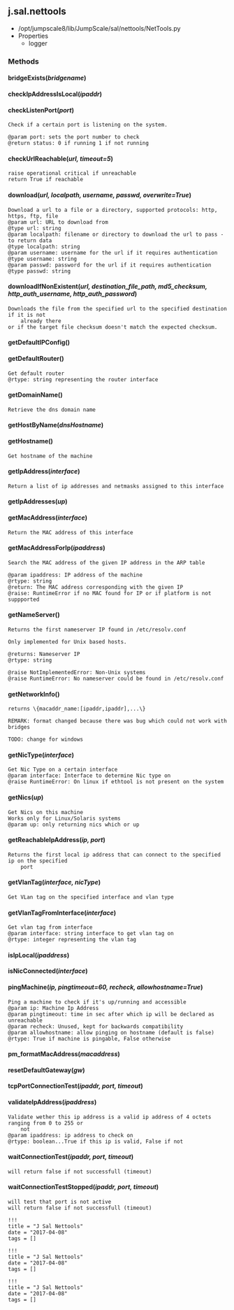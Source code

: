 <!-- toc -->
## j.sal.nettools

- /opt/jumpscale8/lib/JumpScale/sal/nettools/NetTools.py
- Properties
    - logger

### Methods

#### bridgeExists(*bridgename*) 

#### checkIpAddressIsLocal(*ipaddr*) 

#### checkListenPort(*port*) 

```
Check if a certain port is listening on the system.

@param port: sets the port number to check
@return status: 0 if running 1 if not running

```

#### checkUrlReachable(*url, timeout=5*) 

```
raise operational critical if unreachable
return True if reachable

```

#### download(*url, localpath, username, passwd, overwrite=True*) 

```
Download a url to a file or a directory, supported protocols: http, https, ftp, file
@param url: URL to download from
@type url: string
@param localpath: filename or directory to download the url to pass - to return data
@type localpath: string
@param username: username for the url if it requires authentication
@type username: string
@param passwd: password for the url if it requires authentication
@type passwd: string

```

#### downloadIfNonExistent(*url, destination_file_path, md5_checksum, http_auth_username, http_auth_password*) 

```
Downloads the file from the specified url to the specified destination if it is not
    already there
or if the target file checksum doesn't match the expected checksum.

```

#### getDefaultIPConfig() 

#### getDefaultRouter() 

```
Get default router
@rtype: string representing the router interface

```

#### getDomainName() 

```
Retrieve the dns domain name

```

#### getHostByName(*dnsHostname*) 

#### getHostname() 

```
Get hostname of the machine

```

#### getIpAddress(*interface*) 

```
Return a list of ip addresses and netmasks assigned to this interface

```

#### getIpAddresses(*up*) 

#### getMacAddress(*interface*) 

```
Return the MAC address of this interface

```

#### getMacAddressForIp(*ipaddress*) 

```
Search the MAC address of the given IP address in the ARP table

@param ipaddress: IP address of the machine
@rtype: string
@return: The MAC address corresponding with the given IP
@raise: RuntimeError if no MAC found for IP or if platform is not suppported

```

#### getNameServer() 

```
Returns the first nameserver IP found in /etc/resolv.conf

Only implemented for Unix based hosts.

@returns: Nameserver IP
@rtype: string

@raise NotImplementedError: Non-Unix systems
@raise RuntimeError: No nameserver could be found in /etc/resolv.conf

```

#### getNetworkInfo() 

```
returns \{macaddr_name:[ipaddr,ipaddr],...\}

REMARK: format changed because there was bug which could not work with bridges

TODO: change for windows

```

#### getNicType(*interface*) 

```
Get Nic Type on a certain interface
@param interface: Interface to determine Nic type on
@raise RuntimeError: On linux if ethtool is not present on the system

```

#### getNics(*up*) 

```
Get Nics on this machine
Works only for Linux/Solaris systems
@param up: only returning nics which or up

```

#### getReachableIpAddress(*ip, port*) 

```
Returns the first local ip address that can connect to the specified ip on the specified
    port

```

#### getVlanTag(*interface, nicType*) 

```
Get VLan tag on the specified interface and vlan type

```

#### getVlanTagFromInterface(*interface*) 

```
Get vlan tag from interface
@param interface: string interface to get vlan tag on
@rtype: integer representing the vlan tag

```

#### isIpLocal(*ipaddress*) 

#### isNicConnected(*interface*) 

#### pingMachine(*ip, pingtimeout=60, recheck, allowhostname=True*) 

```
Ping a machine to check if it's up/running and accessible
@param ip: Machine Ip Address
@param pingtimeout: time in sec after which ip will be declared as unreachable
@param recheck: Unused, kept for backwards compatibility
@param allowhostname: allow pinging on hostname (default is false)
@rtype: True if machine is pingable, False otherwise

```

#### pm_formatMacAddress(*macaddress*) 

#### resetDefaultGateway(*gw*) 

#### tcpPortConnectionTest(*ipaddr, port, timeout*) 

#### validateIpAddress(*ipaddress*) 

```
Validate wether this ip address is a valid ip address of 4 octets ranging from 0 to 255 or
    not
@param ipaddress: ip address to check on
@rtype: boolean...True if this ip is valid, False if not

```

#### waitConnectionTest(*ipaddr, port, timeout*) 

```
will return false if not successfull (timeout)

```

#### waitConnectionTestStopped(*ipaddr, port, timeout*) 

```
will test that port is not active
will return false if not successfull (timeout)

```


```
!!!
title = "J Sal Nettools"
date = "2017-04-08"
tags = []
```

```
!!!
title = "J Sal Nettools"
date = "2017-04-08"
tags = []
```

```
!!!
title = "J Sal Nettools"
date = "2017-04-08"
tags = []
```

